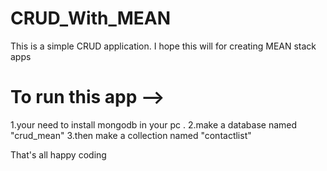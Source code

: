 # CRUD_With_MEAN
This is a simple CRUD application. I hope this will for creating   MEAN  stack apps

# To run this app -->
1.your need to install mongodb in your pc .
2.make a database named "crud_mean"
3.then make a collection named "contactlist"

That's all happy coding

